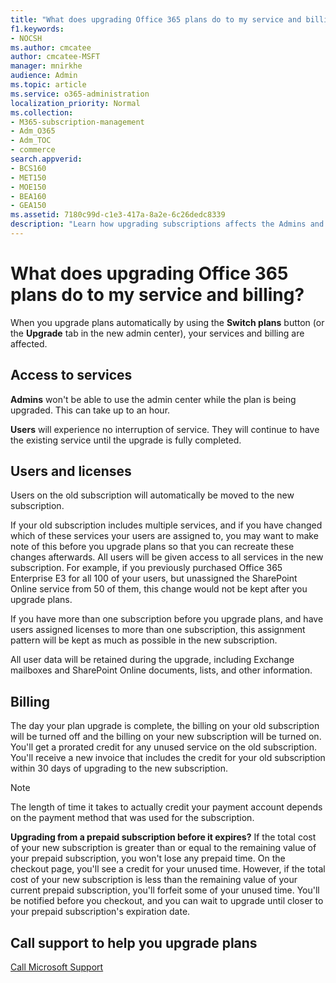 ```yaml
---
title: "What does upgrading Office 365 plans do to my service and billing?"
f1.keywords:
- NOCSH
ms.author: cmcatee
author: cmcatee-MSFT
manager: mnirkhe
audience: Admin
ms.topic: article
ms.service: o365-administration
localization_priority: Normal
ms.collection: 
- M365-subscription-management
- Adm_O365
- Adm_TOC
- commerce
search.appverid:
- BCS160
- MET150
- MOE150
- BEA160
- GEA150
ms.assetid: 7180c99d-c1e3-417a-8a2e-6c26dedc8339
description: "Learn how upgrading subscriptions affects the Admins and users access to services and billing."
---
```


# What does upgrading Office 365 plans do to my service and billing?

When you upgrade plans automatically by using the **Switch plans** button (or the **Upgrade** tab in the new admin center), your services and billing are affected.
  
## Access to services

 **Admins** won't be able to use the admin center while the plan is being upgraded. This can take up to an hour.
  
 **Users** will experience no interruption of service. They will continue to have the existing service until the upgrade is fully completed.
  
## Users and licenses

Users on the old subscription will automatically be moved to the new subscription.
  
If your old subscription includes multiple services, and if you have changed which of these services your users are assigned to, you may want to make note of this before you upgrade plans so that you can recreate these changes afterwards. All users will be given access to all services in the new subscription. For example, if you previously purchased Office 365 Enterprise E3 for all 100 of your users, but unassigned the SharePoint Online service from 50 of them, this change would not be kept after you upgrade plans.
  
If you have more than one subscription before you upgrade plans, and have users assigned licenses to more than one subscription, this assignment pattern will be kept as much as possible in the new subscription.
  
All user data will be retained during the upgrade, including Exchange mailboxes and SharePoint Online documents, lists, and other information.
  
## Billing

The day your plan upgrade is complete, the billing on your old subscription will be turned off and the billing on your new subscription will be turned on. You'll get a prorated credit for any unused service on the old subscription. You'll receive a new invoice that includes the credit for your old subscription within 30 days of upgrading to the new subscription.
  
> [!NOTE]
> The length of time it takes to actually credit your payment account depends on the payment method that was used for the subscription. 
  
 **Upgrading from a prepaid subscription before it expires?** If the total cost of your new subscription is greater than or equal to the remaining value of your prepaid subscription, you won't lose any prepaid time. On the checkout page, you'll see a credit for your unused time. However, if the total cost of your new subscription is less than the remaining value of your current prepaid subscription, you'll forfeit some of your unused time. You'll be notified before you checkout, and you can wait to upgrade until closer to your prepaid subscription's expiration date.
  
## Call support to help you upgrade plans

[Call Microsoft Support](../../admin/contact-support-for-business-products.md)